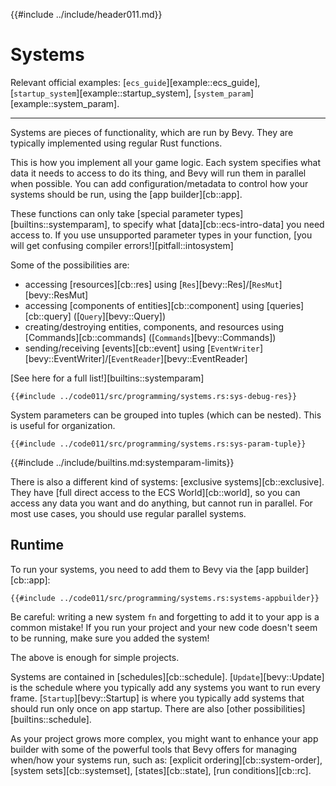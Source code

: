 {{#include ../include/header011.md}}

# Systems

Relevant official examples:
[`ecs_guide`][example::ecs_guide],
[`startup_system`][example::startup_system],
[`system_param`][example::system_param].

---

Systems are pieces of functionality, which are run by Bevy. They are typically
implemented using regular Rust functions.

This is how you implement all your game logic. Each system specifies what data
it needs to access to do its thing, and Bevy will run them in parallel when
possible. You can add configuration/metadata to control how your systems should
be run, using the [app builder][cb::app].

These functions can only take [special parameter types][builtins::systemparam],
to specify what [data][cb::ecs-intro-data] you need access to. If you use
unsupported parameter types in your function, [you will get confusing compiler
errors!][pitfall::intosystem]

Some of the possibilities are:
 - accessing [resources][cb::res] using [`Res`][bevy::Res]/[`ResMut`][bevy::ResMut]
 - accessing [components of entities][cb::component] using [queries][cb::query] ([`Query`][bevy::Query])
 - creating/destroying entities, components, and resources using [Commands][cb::commands] ([`Commands`][bevy::Commands])
 - sending/receiving [events][cb::event] using [`EventWriter`][bevy::EventWriter]/[`EventReader`][bevy::EventReader]

[See here for a full list!][builtins::systemparam]

```rust,no_run,noplayground
{{#include ../code011/src/programming/systems.rs:sys-debug-res}}
```

System parameters can be grouped into tuples (which can be nested). This is
useful for organization.

```rust,no_run,noplayground
{{#include ../code011/src/programming/systems.rs:sys-param-tuple}}
```

{{#include ../include/builtins.md:systemparam-limits}}

There is also a different kind of systems: [exclusive systems][cb::exclusive].
They have [full direct access to the ECS World][cb::world], so you can access
any data you want and do anything, but cannot run in parallel. For most use
cases, you should use regular parallel systems.

## Runtime

To run your systems, you need to add them to Bevy via the [app builder][cb::app]:

```rust,no_run,noplayground
{{#include ../code011/src/programming/systems.rs:systems-appbuilder}}
```

Be careful: writing a new system `fn` and forgetting to add it to your app is a
common mistake! If you run your project and your new code doesn't seem to be
running, make sure you added the system!

The above is enough for simple projects.

Systems are contained in [schedules][cb::schedule]. [`Update`][bevy::Update] is the
schedule where you typically add any systems you want to run every frame.
[`Startup`][bevy::Startup] is where you typically add systems that should run
only once on app startup. There are also [other possibilities][builtins::schedule].

As your project grows more complex, you might want to enhance your app builder
with some of the powerful tools that Bevy offers for managing when/how
your systems run, such as: [explicit ordering][cb::system-order],
[system sets][cb::systemset], [states][cb::state],
[run conditions][cb::rc].
